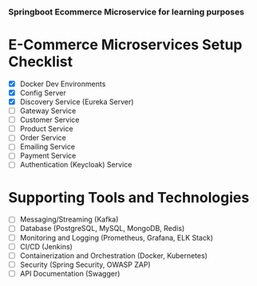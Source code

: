 ### Springboot Ecommerce Microservice for learning purposes  
# E-Commerce Microservices Setup Checklist
- [x] Docker Dev Environments
- [x] Config Server
- [x] Discovery Service (Eureka Server)
- [ ] Gateway Service
- [ ] Customer Service
- [ ] Product Service
- [ ] Order Service
- [ ] Emailing Service
- [ ] Payment Service
- [ ] Authentication (Keycloak) Service

# Supporting Tools and Technologies
- [ ] Messaging/Streaming (Kafka)
- [ ] Database (PostgreSQL, MySQL, MongoDB, Redis)
- [ ] Monitoring and Logging (Prometheus, Grafana, ELK Stack)
- [ ] CI/CD (Jenkins)
- [ ] Containerization and Orchestration (Docker, Kubernetes)
- [ ] Security (Spring Security, OWASP ZAP)
- [ ] API Documentation (Swagger)
